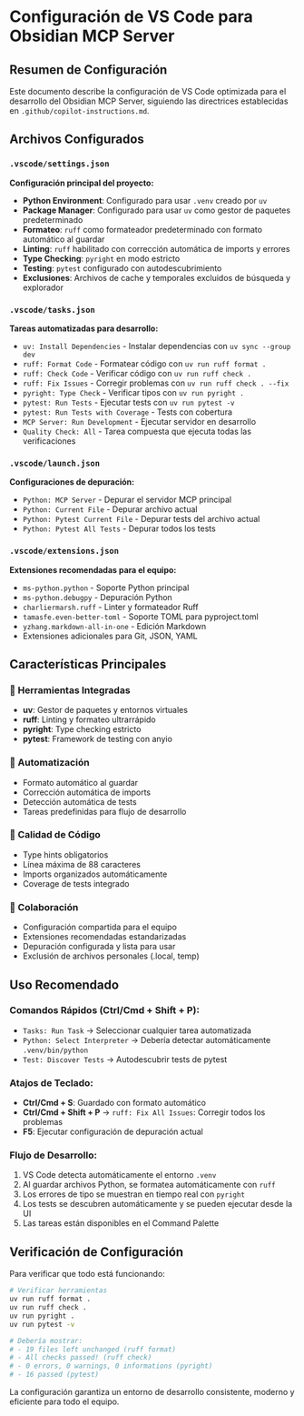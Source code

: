 # Configuración de VS Code para Obsidian MCP Server

## Resumen de Configuración

Este documento describe la configuración de VS Code optimizada para el desarrollo del Obsidian MCP Server, siguiendo las directrices establecidas en `.github/copilot-instructions.md`.

## Archivos Configurados

### `.vscode/settings.json`
**Configuración principal del proyecto:**

- **Python Environment**: Configurado para usar `.venv` creado por `uv`
- **Package Manager**: Configurado para usar `uv` como gestor de paquetes predeterminado
- **Formateo**: `ruff` como formateador predeterminado con formato automático al guardar
- **Linting**: `ruff` habilitado con corrección automática de imports y errores
- **Type Checking**: `pyright` en modo estricto
- **Testing**: `pytest` configurado con autodescubrimiento
- **Exclusiones**: Archivos de cache y temporales excluidos de búsqueda y explorador

### `.vscode/tasks.json`
**Tareas automatizadas para desarrollo:**

- `uv: Install Dependencies` - Instalar dependencias con `uv sync --group dev`
- `ruff: Format Code` - Formatear código con `uv run ruff format .`
- `ruff: Check Code` - Verificar código con `uv run ruff check .`
- `ruff: Fix Issues` - Corregir problemas con `uv run ruff check . --fix`
- `pyright: Type Check` - Verificar tipos con `uv run pyright .`
- `pytest: Run Tests` - Ejecutar tests con `uv run pytest -v`
- `pytest: Run Tests with Coverage` - Tests con cobertura
- `MCP Server: Run Development` - Ejecutar servidor en desarrollo
- `Quality Check: All` - Tarea compuesta que ejecuta todas las verificaciones

### `.vscode/launch.json`
**Configuraciones de depuración:**

- `Python: MCP Server` - Depurar el servidor MCP principal
- `Python: Current File` - Depurar archivo actual
- `Python: Pytest Current File` - Depurar tests del archivo actual
- `Python: Pytest All Tests` - Depurar todos los tests

### `.vscode/extensions.json`
**Extensiones recomendadas para el equipo:**

- `ms-python.python` - Soporte Python principal
- `ms-python.debugpy` - Depuración Python
- `charliermarsh.ruff` - Linter y formateador Ruff
- `tamasfe.even-better-toml` - Soporte TOML para pyproject.toml
- `yzhang.markdown-all-in-one` - Edición Markdown
- Extensiones adicionales para Git, JSON, YAML

## Características Principales

### 🔧 Herramientas Integradas
- **uv**: Gestor de paquetes y entornos virtuales
- **ruff**: Linting y formateo ultrarrápido
- **pyright**: Type checking estricto
- **pytest**: Framework de testing con anyio

### 🚀 Automatización
- Formato automático al guardar
- Corrección automática de imports
- Detección automática de tests
- Tareas predefinidas para flujo de desarrollo

### 🎯 Calidad de Código
- Type hints obligatorios
- Línea máxima de 88 caracteres
- Imports organizados automáticamente
- Coverage de tests integrado

### 🤝 Colaboración
- Configuración compartida para el equipo
- Extensiones recomendadas estandarizadas
- Depuración configurada y lista para usar
- Exclusión de archivos personales (.local, temp)

## Uso Recomendado

### Comandos Rápidos (Ctrl/Cmd + Shift + P):
- `Tasks: Run Task` → Seleccionar cualquier tarea automatizada
- `Python: Select Interpreter` → Debería detectar automáticamente `.venv/bin/python`
- `Test: Discover Tests` → Autodescubrir tests de pytest

### Atajos de Teclado:
- **Ctrl/Cmd + S**: Guardado con formato automático
- **Ctrl/Cmd + Shift + P** → `ruff: Fix All Issues`: Corregir todos los problemas
- **F5**: Ejecutar configuración de depuración actual

### Flujo de Desarrollo:
1. VS Code detecta automáticamente el entorno `.venv`
2. Al guardar archivos Python, se formatea automáticamente con `ruff`
3. Los errores de tipo se muestran en tiempo real con `pyright`
4. Los tests se descubren automáticamente y se pueden ejecutar desde la UI
5. Las tareas están disponibles en el Command Palette

## Verificación de Configuración

Para verificar que todo está funcionando:

```bash
# Verificar herramientas
uv run ruff format .
uv run ruff check .
uv run pyright .
uv run pytest -v

# Debería mostrar:
# - 19 files left unchanged (ruff format)
# - All checks passed! (ruff check)
# - 0 errors, 0 warnings, 0 informations (pyright)
# - 16 passed (pytest)
```

La configuración garantiza un entorno de desarrollo consistente, moderno y eficiente para todo el equipo.
